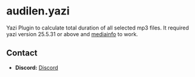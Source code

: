 # audilen.yazi
Yazi Plugin to calculate total duration of all selected mp3 files. It required yazi version 25.5.31 or above and [mediainfo](https://mediaarea.net/en/MediaInfo/Download) to work.


## Contact

*   **Discord:** [Discord](HTTPS://discordapp.com/users/399257188138483713)
